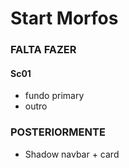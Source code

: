# Start Morfos

### FALTA FAZER

#### Sc01

- fundo primary
- outro

### POSTERIORMENTE

- Shadow navbar + card
